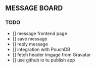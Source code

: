 ## MESSAGE BOARD

### TODO
- [] message frontend page
- [] save message
- [] reply message
- [] integration with PouchDB
- [] fetch header imgage from Gravatar
- [] use github io tu publish app
